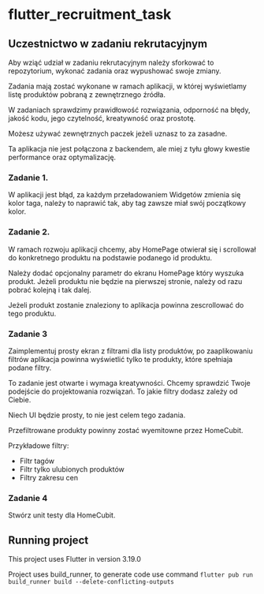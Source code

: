 # flutter_recruitment_task

## Uczestnictwo w zadaniu rekrutacyjnym
Aby wziąć udział w zadaniu rekrutacyjnym należy sforkować to repozytorium, wykonać zadania oraz wypushować swoje zmiany.

Zadania mają zostać wykonane w ramach aplikacji, w której wyświetlamy listę produktów pobraną z zewnętrznego źródła.

W zadaniach sprawdzimy prawidłowość rozwiązania, odporność na błędy, jakość kodu, jego czytelność, kreatywność oraz prostotę.

Możesz używać zewnętrznych paczek jeżeli uznasz to za zasadne.

Ta aplikacja nie jest połączona z backendem, ale miej z tyłu głowy kwestie performance oraz optymalizację.

### Zadanie 1.
W aplikacji jest błąd, za każdym przeładowaniem Widgetów zmienia się kolor taga, należy to naprawić tak, aby tag zawsze miał swój początkowy kolor.

### Zadanie 2.
W ramach rozwoju aplikacji chcemy, aby HomePage otwierał się i scrollował do konkretnego produktu na podstawie podanego id produktu.

Należy dodać opcjonalny parametr do ekranu HomePage który wyszuka produkt. Jeżeli produktu nie będzie na pierwszej stronie, należy od razu pobrać kolejną i tak dalej.

Jeżeli produkt zostanie znaleziony to aplikacja powinna zescrollować do tego produktu.

### Zadanie 3
Zaimplementuj prosty ekran z filtrami dla listy produktów, po zaaplikowaniu filtrów aplikacja powinna wyświetlić tylko te produkty, które spełniaja podane filtry.

To zadanie jest otwarte i wymaga kreatywności.
Chcemy sprawdzić Twoje podejście do projektowania rozwiązań.
To jakie filtry dodasz zależy od Ciebie.

Niech UI będzie prosty, to nie jest celem tego zadania.

Przefiltrowane produkty powinny zostać wyemitowne przez HomeCubit.

Przykładowe filtry:
 - Filtr tagów
 - Filtr tylko ulubionych produktów
 - Filtry zakresu cen

### Zadanie 4
Stwórz unit testy dla HomeCubit.
  

## Running project
This project uses Flutter in version 3.19.0

Project uses build_runner, to generate code use command `flutter pub run build_runner build --delete-conflicting-outputs`
